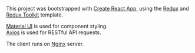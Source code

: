 This project was bootstrapped with [Create React App](https://github.com/facebook/create-react-app), using the [Redux](https://redux.js.org/) and [Redux Toolkit](https://redux-toolkit.js.org/) template.

[Material UI](https://material-ui.com/) is used for component styling.  
[Axios](https://www.npmjs.com/package/axios) is used for RESTful API requests.

The client runs on [Nginx](https://www.nginx.com/) server.

